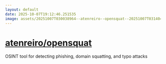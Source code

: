 ```yaml
---
layout: default
date: 2025-10-07T19:12:46.251535
image: assets/20251007T030038964--atenreiro--opensquat--20251007T031404384--cropped.png
---
```


# [atenreiro/opensquat](https://github.com/atenreiro/opensquat)

OSINT tool for detecting phishing, domain squatting, and typo attacks
